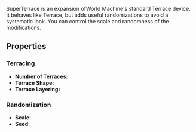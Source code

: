 SuperTerrace is an expansion ofWorld Machine's standard Terrace device. It behaves like Terrace, but adds useful randomizations to avoid a systematic look. You can control the scale and randomness of the modifications.

## Properties

### Terracing

- **Number of Terraces:**
- **Terrace Shape:**
- **Terrace Layering:**

### Randomization
- **Scale:**
- **Seed:**